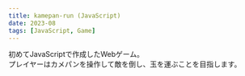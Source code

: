 ```yaml
---
title: kamepan-run (JavaScript)
date: 2023-08
tags: [JavaScript, Game]
---
```


初めてJavaScriptで作成したWebゲーム。  
プレイヤーはカメパンを操作して敵を倒し、玉を運ぶことを目指します。  
